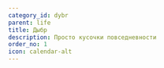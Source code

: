 ```yaml
---
category_id: dybr
parent: life
title: Дыбр
description: Просто кусочки повседневности
order_no: 1
icon: calendar-alt
---
```

